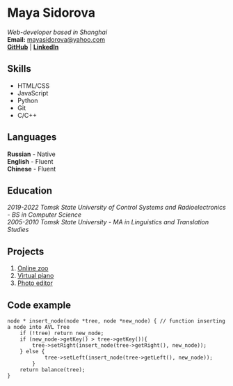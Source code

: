 # Maya Sidorova

*Web-developer based in Shanghai*  
**Email:** mayasidorova@yahoo.com  
[**GitHub**](https://github.com/Mayumayumau) | [**LinkedIn**](https://www.linkedin.com/in/maya-sidorova-97a15686)  
## Skills  
- HTML/CSS
- JavaScript
- Python
- Git
- C/C++
## Languages
**Russian** - Native  
**English** - Fluent  
**Chinese** - Fluent  

## Education
*2019-2022 Tomsk State University of Control Systems and Radioelectronics - BS in Computer Science*  
*2005-2010 Tomsk State University - MA in Linguistics and Translation Studies*  

## Projects  
1) [Online zoo]()
2) [Virtual piano]()
3) [Photo editor]()

## Code example  
```
node * insert_node(node *tree, node *new_node) { // function inserting a node into AVL Tree
    if (!tree) return new_node;
    if (new_node->getKey() > tree->getKey()){
        tree->setRight(insert_node(tree->getRight(), new_node));
    } else {
            tree->setLeft(insert_node(tree->getLeft(), new_node));
        }
    return balance(tree);
}
```
